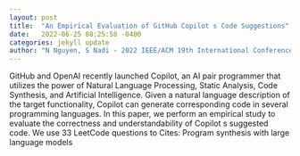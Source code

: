 ```yaml
---
layout: post
title:  "An Empirical Evaluation of GitHub Copilot s Code Suggestions"
date:   2022-06-25 08:25:58 -0400
categories: jekyll update
author: "N Nguyen, S Nadi - 2022 IEEE/ACM 19th International Conference on , 2022"
---
```

GitHub and OpenAI recently launched Copilot, an AI pair programmer that utilizes the power of Natural Language Processing, Static Analysis, Code Synthesis, and Artificial Intelligence. Given a natural language description of the target functionality, Copilot can generate corresponding code in several programming languages. In this paper, we perform an empirical study to evaluate the correctness and understandability of Copilot s suggested code. We use 33 LeetCode questions to 
Cites: Program synthesis with large language models